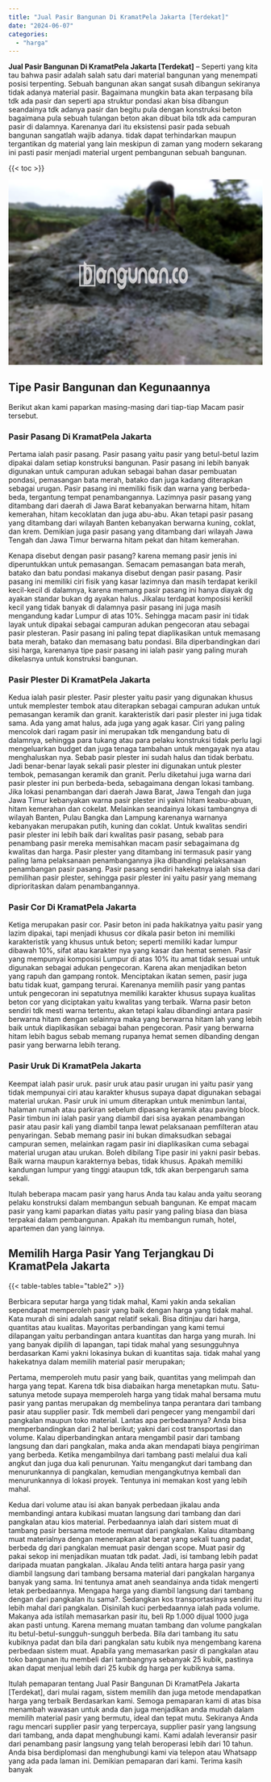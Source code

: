```yaml
---
title: "Jual Pasir Bangunan Di KramatPela Jakarta [Terdekat]"
date: "2024-06-07"
categories: 
  - "harga"
---
```


**Jual Pasir Bangunan Di KramatPela Jakarta \[Terdekat\]** – Seperti yang kita tau bahwa pasir adalah salah satu dari material bangunan yang menempati posisi terpenting. Sebuah bangunan akan sangat susah dibangun sekiranya tidak adanya material pasir. Bagaimana mungkin bata akan terpasang bila tdk ada pasir dan seperti apa struktur pondasi akan bisa dibangun seandainya tdk adanya pasir dan begitu pula dengan konstruksi beton bagaimana pula sebuah tulangan beton akan dibuat bila tdk ada campuran pasir di dalamnya. Karenanya dari itu eksistensi pasir pada sebuah bangunan sangatlah wajib adanya. tidak dapat terhindarkan maupun tergantikan dg material yang lain meskipun di zaman yang modern sekarang ini pasti pasir menjadi material urgent pembangunan sebuah bangunan.

{{< toc >}}

![Jual Pasir Bangunan Di KramatPela Jakarta [Terdekat]](/images/jual-pasir-bangunan-17.png)

## Tipe Pasir Bangunan dan Kegunaannya

Berikut akan kami paparkan masing-masing dari tiap-tiap Macam pasir tersebut.

### Pasir Pasang Di KramatPela Jakarta

Pertama ialah pasir pasang. Pasir pasang yaitu pasir yang betul-betul lazim dipakai dalam setiap konstruksi bangunan. Pasir pasang ini lebih banyak digunakan untuk campuran adukan sebagai bahan dasar pembuatan pondasi, pemasangan bata merah, batako dan juga kadang diterapkan sebagai urugan. Pasir pasang ini memiliki fisik dan warna yang berbeda-beda, tergantung tempat penambangannya. Lazimnya pasir pasang yang ditambang dari daerah di Jawa Barat kebanyakan berwarna hitam, hitam kemerahan, hitam kecoklatan dan juga abu-abu. Akan tetapi pasir pasang yang ditambang dari wilayah Banten kebanyakan berwarna kuning, coklat, dan krem. Demikian juga pasir pasang yang ditambang dari wilayah Jawa Tengah dan Jawa Timur berwarna hitam pekat dan hitam kemerahan.

Kenapa disebut dengan pasir pasang? karena memang pasir jenis ini diperuntukkan untuk pemasangan. Semacam pemasangan bata merah, batako dan batu pondasi makanya disebut dengan pasir pasang. Pasir pasang ini memiliki ciri fisik yang kasar lazimnya dan masih terdapat kerikil kecil-kecil di dalamnya, karena memang pasir pasang ini hanya diayak dg ayakan standar bukan dg ayakan halus. Jikalau terdapat komposisi kerikil kecil yang tidak banyak di dalamnya pasir pasang ini juga masih mengandung kadar Lumpur di atas 10%. Sehingga macam pasir ini tidak layak untuk dipakai sebagai campuran adukan pengecoran atau sebagai pasir plesteran. Pasir pasang ini paling tepat diaplikasikan untuk memasang bata merah, batako dan memasang batu pondasi. Bila diperbandingkan dari sisi harga, karenanya tipe pasir pasang ini ialah pasir yang paling murah dikelasnya untuk konstruksi bangunan.

### Pasir Plester Di KramatPela Jakarta

Kedua ialah pasir plester. Pasir plester yaitu pasir yang digunakan khusus untuk memplester tembok atau diterapkan sebagai campuran adukan untuk pemasangan keramik dan granit. karakteristik dari pasir plester ini juga tidak sama. Ada yang amat halus, ada juga yang agak kasar. Ciri yang paling mencolok dari ragam pasir ini merupakan tdk mengandung batu di dalamnya, sehingga para tukang atau para pelaku konstruksi tidak perlu lagi mengeluarkan budget dan juga tenaga tambahan untuk mengayak nya atau menghaluskan nya. Sebab pasir plester ini sudah halus dan tidak berbatu. Jadi benar-benar layak sekali pasir plester ini digunakan untuk plester tembok, pemasangan keramik dan granit. Perlu diketahui juga warna dari pasir plester ini pun berbeda-beda, sebagaimana dengan lokasi tambang. Jika lokasi penambangan dari daerah Jawa Barat, Jawa Tengah dan juga Jawa Timur kebanyakan warna pasir plester ini yakni hitam keabu-abuan, hitam kemerahan dan cokelat. Melainkan seandainya lokasi tambangnya di wilayah Banten, Pulau Bangka dan Lampung karenanya warnanya kebanyakan merupakan putih, kuning dan coklat. Untuk kwalitas sendiri pasir plester ini lebih baik dari kwalitas pasir pasang, sebab para penambang pasir mereka memisahkan macam pasir sebagaimana dg kwalitas dan harga. Pasir plester yang ditambang ini termasuk pasir yang paling lama pelaksanaan penambangannya jika dibandingi pelaksanaan penambangan pasir pasang. Pasir pasang sendiri hakekatnya ialah sisa dari pemilihan pasir plester, sehingga pasir plester ini yaitu pasir yang memang diprioritaskan dalam penambangannya.

### Pasir Cor Di KramatPela Jakarta

Ketiga merupakan pasir cor. Pasir beton ini pada hakikatnya yaitu pasir yang lazim dipakai, tapi menjadi khusus cor dikala pasir beton ini memiliki karakteristik yang khusus untuk beton; seperti memiliki kadar lumpur dibawah 10%, sifat atau karakter nya yang kasar dan hemat semen. Pasir yang mempunyai komposisi Lumpur di atas 10% itu amat tidak sesuai untuk digunakan sebagai adukan pengecoran. Karena akan menjadikan beton yang rapuh dan gampang rontok. Menciptakan ikatan semen, pasir juga batu tidak kuat, gampang terurai. Karenanya memilih pasir yang pantas untuk pengecoran ini sepatutnya memiliki karakter khusus supaya kualitas beton cor yang diciptakan yaitu kwalitas yang terbaik. Warna pasir beton sendiri tdk mesti warna tertentu, akan tetapi kalau dibandingi antara pasir berwarna hitam dengan selainnya maka yang berwarna hitam lah yang lebih baik untuk diaplikasikan sebagai bahan pengecoran. Pasir yang berwarna hitam lebih bagus sebab memang rupanya hemat semen dibanding dengan pasir yang berwarna lebih terang.

### Pasir Uruk Di KramatPela Jakarta

Keempat ialah pasir uruk. pasir uruk atau pasir urugan ini yaitu pasir yang tidak mempunyai ciri atau karakter khusus supaya dapat digunakan sebagai material urukan. Pasir uruk ini umum diterapkan untuk menimbun lantai, halaman rumah atau parkiran sebelum dipasang keramik atau paving block. Pasir timbun ini ialah pasir yang diambil dari sisa ayakan penambangan pasir atau pasir kali yang diambil tanpa lewat pelaksanaan pemfilteran atau penyaringan. Sebab memang pasir ini bukan dimaksudkan sebagai campuran semen, melainkan ragam pasir ini diaplikasikan cuma sebagai material urugan atau urukan. Boleh dibilang Tipe pasir ini yakni pasir bebas. Baik warna maupun karakternya bebas, tidak khusus. Apakah memiliki kandungan lumpur yang tinggi ataupun tdk, tdk akan berpengaruh sama sekali.

Itulah beberapa macam pasir yang harus Anda tau kalau anda yaitu seorang pelaku konstruksi dalam membangun sebuah bangunan. Ke empat macam pasir yang kami paparkan diatas yaitu pasir yang paling biasa dan biasa terpakai dalam pembangunan. Apakah itu membangun rumah, hotel, apartemen dan yang lainnya.

## Memilih Harga Pasir Yang Terjangkau Di KramatPela Jakarta

{{< table-tables table="table2" >}}

Berbicara seputar harga yang tidak mahal, Kami yakin anda sekalian sependapat memperoleh pasir yang baik dengan harga yang tidak mahal. Kata murah di sini adalah sangat relatif sekali. Bisa ditinjau dari harga, quantitas atau kualitas. Mayoritas perbandingan yang kami temui dilapangan yaitu perbandingan antara kuantitas dan harga yang murah. Ini yang banyak dipilih di lapangan, tapi tidak mahal yang sesungguhnya berdasarkan Kami yakni lokasinya bukan di kuantitas saja. tidak mahal yang hakekatnya dalam memilih material pasir merupakan;

Pertama, memperoleh mutu pasir yang baik, quantitas yang melimpah dan harga yang tepat. Karena tdk bisa diabaikan harga menetapkan mutu. Satu-satunya metode supaya memperoleh harga yang tidak mahal bersama mutu pasir yang pantas merupakan dg membelinya tanpa perantara dari tambang pasir atau supplier pasir. Tdk membeli dari pengecer yang mengambil dari pangkalan maupun toko material. Lantas apa perbedaannya? Anda bisa memperbandingkan dari 2 hal berikut; yakni dari cost transportasi dan volume. Kalau diperbandingkan antara mengambil pasir dari tambang langsung dan dari pangkalan, maka anda akan mendapati biaya pengiriman yang berbeda. Ketika mengambilnya dari tambang pasti melalui dua kali angkut dan juga dua kali penurunan. Yaitu mengangkut dari tambang dan menurunkannya di pangkalan, kemudian mengangkutnya kembali dan menurunkannya di lokasi proyek. Tentunya ini memakan kost yang lebih mahal.

Kedua dari volume atau isi akan banyak perbedaan jikalau anda membandingi antara kubikasi muatan langsung dari tambang dan dari pangkalan atau kios material. Perbedaannya ialah dari sistem muat di tambang pasir bersama metode memuat dari pangkalan. Kalau ditambang muat materialnya dengan menerapkan alat berat yang sekali tuang padat, berbeda dg dari pangkalan memuat pasir dengan scope. Muat pasir dg pakai sekop ini menjadikan muatan tdk padat. Jadi, isi tambang lebih padat daripada muatan pangkalan. Jikalau Anda teliti antara harga pasir yang diambil langsung dari tambang bersama material dari pangkalan harganya banyak yang sama. Ini tentunya amat aneh seandainya anda tidak mengerti letak perbedaannya. Mengapa harga yang diambil langsung dari tambang dengan dari pangkalan itu sama?. Sedangkan kos transportasinya sendiri itu lebih mahal dari pangkalan. Disinilah kuci perbedaannya ialah pada volume. Makanya ada istilah memasarkan pasir itu, beli Rp 1.000 dijual 1000 juga akan pasti untung. Karena memang muatan tambang dan volume pangkalan itu betul-betul-sungguh-sungguh berbeda. Bila dari tambang itu satu kubiknya padat dan bila dari pangkalan satu kubik nya mengembang karena perbedaan sistem muat. Apabila yang memasarkan pasir di pangkalan atau toko bangunan itu membeli dari tambangnya sebanyak 25 kubik, pastinya akan dapat menjual lebih dari 25 kubik dg harga per kubiknya sama.

Itulah pemaparan tentang Jual Pasir Bangunan Di KramatPela Jakarta \[Terdekat\], dari mulai ragam, sistem memilih dan juga metode mendapatkan harga yang terbaik Berdasarkan kami. Semoga pemaparan kami di atas bisa menambah wawasan untuk anda dan juga menjadikan anda mudah dalam memilih material pasir yang bermutu, ideal dan tepat mutu. Sekiranya Anda ragu mencari supplier pasir yang terpercaya, supplier pasir yang langsung dari tambang, anda dapat menghubungi kami. Kami adalah leveransir pasir dari penambang pasir langsung yang telah beroperasi lebih dari 10 tahun. Anda bisa berdiplomasi dan menghubungi kami via telepon atau Whatsapp yang ada pada laman ini. Demikian pemaparan dari kami. Terima kasih banyak

